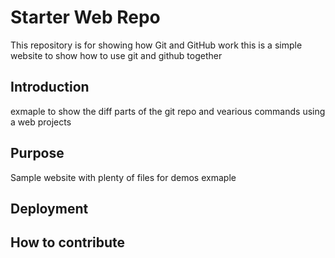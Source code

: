 # Starter Web Repo

This repository is for showing how Git and GitHub work
this is a simple website to show how to use git and github together
## Introduction
exmaple to show the diff parts of the git repo and vearious commands using a web projects

## Purpose

Sample website with plenty of files for demos
exmaple
## Deployment

## How to contribute 
